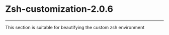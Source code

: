 # Zsh-customization-2.0.6
--------------------------
This section is suitable for beautifying the custom zsh environment
